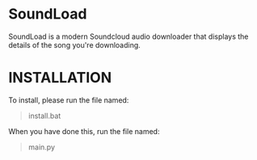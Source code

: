 # SoundLoad
SoundLoad is a modern Soundcloud audio downloader that displays the details of the song you're downloading.

# INSTALLATION
To install, please run the file named:
> install.bat

When you have done this, run the file named:
> main.py

